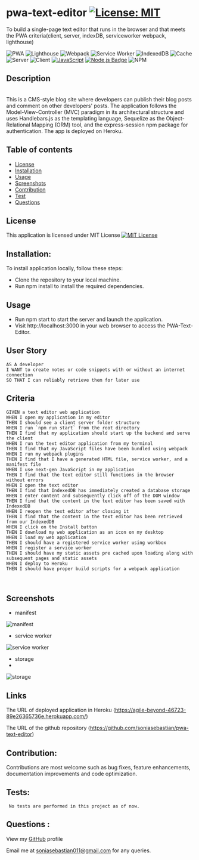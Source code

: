 # pwa-text-editor [![License: MIT](https://img.shields.io/badge/License-MIT-yellow.svg)](https://opensource.org/licenses/MIT)
To build a  single-page text editor that runs in the browser and that meets the PWA criteria(client, server, indexDB, serviceworker webpack, lighthouse)

![PWA](https://img.shields.io/badge/PWA-5BB974.svg?style=for-the-badge)
![Lighthouse](https://img.shields.io/badge/Lighthouse-FFA518.svg?style=for-the-badge&logo=lighthouse&logoColor=white)
![Webpack](https://img.shields.io/badge/Webpack-8DD6F9.svg?style=for-the-badge&logo=webpack&logoColor=black)
![Service Worker](https://img.shields.io/badge/Service%20Worker-FF5733.svg?style=for-the-badge)
![IndexedDB](https://img.shields.io/badge/IndexedDB-4A90E2.svg?style=for-the-badge)
![Cache](https://img.shields.io/badge/Cache-FFCA28.svg?style=for-the-badge&logo=google-chrome&logoColor=white)
![Server](https://img.shields.io/badge/Server-6DB33F.svg?style=for-the-badge)
![Client](https://img.shields.io/badge/Client-35495E.svg?style=for-the-badge)
[![JavaScript](https://img.shields.io/badge/JavaScript-ES6-yellow.svg)](https://www.ecma-international.org/ecma-262/)
[![Node.js Badge](https://img.shields.io/badge/Node.js-393?logo=nodedotjs&logoColor=fff&style=flat)](https://nodejs.org/en)
![NPM](https://img.shields.io/badge/NPM-%23CB3837.svg?style=for-the-badge&logo=npm&logoColor=white)
 
## Description
<br>
This is a CMS-style blog site where developers can publish their blog posts and comment on other developers' posts. The application follows the Model-View-Controller (MVC) paradigm in its architectural structure and uses Handlebars.js as the templating language, Sequelize as the Object-Relational Mapping (ORM) tool, and the express-session npm package for authentication. The app is deployed on Heroku.
<br>


## Table of contents
- [License](#License)
- [Installation](#Installation)
- [Usage](#Usage)
- [Screenshots](#Screenshots)
- [Contribution](#Contribution)
- [Test](#Test) 
- [Questions](#Questions)


## License 
This application is licensed under MIT License
[![MIT License](https://img.shields.io/badge/License-MIT-blue.svg)](https://opensource.org/licenses/MIT)

## Installation:
To install application locally, follow these steps:

* Clone the repository to your local machine.
* Run npm install to install the required dependencies.


## Usage
* Run npm start to start the server and launch the application.
* Visit http://localhost:3000 in your web browser to access the PWA-Text-Editor.

## User Story
```
AS A developer
I WANT to create notes or code snippets with or without an internet connection
SO THAT I can reliably retrieve them for later use
```
## Criteria
```
GIVEN a text editor web application
WHEN I open my application in my editor
THEN I should see a client server folder structure
WHEN I run `npm run start` from the root directory
THEN I find that my application should start up the backend and serve the client
WHEN I run the text editor application from my terminal
THEN I find that my JavaScript files have been bundled using webpack
WHEN I run my webpack plugins
THEN I find that I have a generated HTML file, service worker, and a manifest file
WHEN I use next-gen JavaScript in my application
THEN I find that the text editor still functions in the browser without errors
WHEN I open the text editor
THEN I find that IndexedDB has immediately created a database storage
WHEN I enter content and subsequently click off of the DOM window
THEN I find that the content in the text editor has been saved with IndexedDB
WHEN I reopen the text editor after closing it
THEN I find that the content in the text editor has been retrieved from our IndexedDB
WHEN I click on the Install button
THEN I download my web application as an icon on my desktop
WHEN I load my web application
THEN I should have a registered service worker using workbox
WHEN I register a service worker
THEN I should have my static assets pre cached upon loading along with subsequent pages and static assets
WHEN I deploy to Heroku
THEN I should have proper build scripts for a webpack application
```
<br>


## Screenshots
* manifest
  
![manifest](https://github.com/soniasebastian/pwa-text-editor/assets/130253087/d3f31fdc-6b73-4f46-a871-9d0eafe56938)

* service worker
  
![service worker](https://github.com/soniasebastian/pwa-text-editor/assets/130253087/cc0d114d-1e33-4218-9fd1-f1309c2b40e1)

* storage
* 
![storage](https://github.com/soniasebastian/pwa-text-editor/assets/130253087/ae704824-029a-4892-aead-44b2f4fb8a49)


## Links
The URL of deployed application in Heroku (https://agile-beyond-46723-89e26365736e.herokuapp.com/)


The URL of the github repository (https://github.com/soniasebastian/pwa-text-editor)


## Contribution:
   Contributions are most welcome such as bug fixes, feature enhancements, documentation improvements and code optimization.

## Tests: 
     No tests are performed in this project as of now.

## Questions :
  View my [GitHub](https://github.com/soniasebastian) profile

  Email me at soniasebastian011@gmail.com for any queries.







